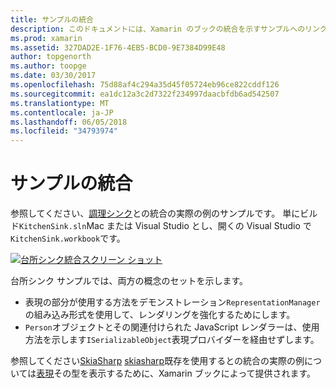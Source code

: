 ```yaml
---
title: サンプルの統合
description: このドキュメントには、Xamarin のブックの統合を示すサンプルへのリンクがします。 リンクされたサンプルは、表現レンダリングと SkiaSharp を操作します。
ms.prod: xamarin
ms.assetid: 327DAD2E-1F76-4EB5-BCD0-9E7384D99E48
author: topgenorth
ms.author: toopge
ms.date: 03/30/2017
ms.openlocfilehash: 75d88af4c294a35d45f05724eb96ce822cddf126
ms.sourcegitcommit: ea1dc12a3c2d7322f234997daacbfdb6ad542507
ms.translationtype: MT
ms.contentlocale: ja-JP
ms.lasthandoff: 06/05/2018
ms.locfileid: "34793974"
---
```

# <a name="sample-integrations"></a>サンプルの統合

参照してください、[調理シンク][ KitchenSink]との統合の実際の例のサンプルです。 単にビルド`KitchenSink.sln`Mac または Visual Studio とし、開くの Visual Studio で`KitchenSink.workbook`です。

[![台所シンク統合スクリーン ショット](samples-images/kitchensinkintegrationscreenshot.png)](samples-images/kitchensinkintegrationscreenshot.png#lightbox)

台所シンク サンプルでは、両方の概念のセットを示します。

* 表現の部分が使用する方法をデモンストレーション`RepresentationManager`の組み込み形式を使用して、レンダリングを強化するためにします。
* `Person`オブジェクトとその関連付けられた JavaScript レンダラーは、使用方法を示します`ISerializableObject`表現プロバイダーを経由せずします。

参照してください[SkiaSharp] [ skiasharp]既存を使用するとの統合の実際の例については[表現](~/tools/workbooks/sdk/representations.md)その型を表示するために、Xamarin ブックによって提供されます。

[KitchenSink]: https://github.com/xamarin/Workbooks/tree/master/SDK/Samples/KitchenSink
[skiasharp]: https://github.com/mono/SkiaSharp/tree/master/source/SkiaSharp.Workbooks
